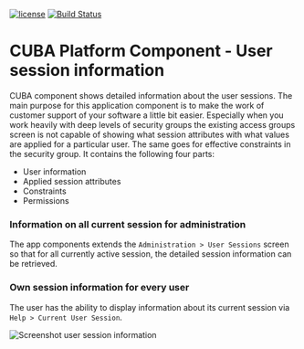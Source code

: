 [![license](https://img.shields.io/badge/license-Apache%20License%202.0-blue.svg?style=flat)](http://www.apache.org/licenses/LICENSE-2.0)
[![Build Status](https://travis-ci.org/balvi/cuba-component-user-session-information.svg?branch=master)](https://travis-ci.org/balvi/cuba-component-user-session-information)

#  CUBA Platform Component - User session information
CUBA component shows detailed information about the user sessions. The main purpose for this application component is to make the work of customer support of your software a little bit easier. Especially when you work heavily with deep levels of security groups the existing access groups screen is not capable of showing what session attributes with what values are applied for a particular user. The same goes for effective constraints in the security group.  It contains the following four parts:

* User information
* Applied session attributes
* Constraints
* Permissions

### Information on all current session for administration
The app components extends the `Administration > User Sessions` screen so that for all currently active session, the detailed session information can be retrieved.

### Own session information for every user
The user has the ability to display information about its current session via `Help > Current User Session`.

![Screenshot user session information](https://github.com/balvi/cuba-component-user-session-information/blob/master/img/user-session-information.png)
